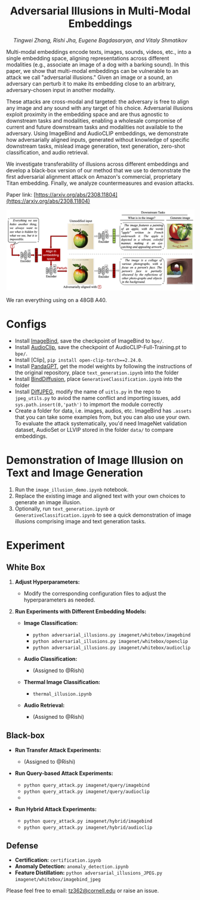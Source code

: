 <h1 align="center"> 
Adversarial Illusions in Multi-Modal Embeddings </h1>

<p align="center"> <i>Tingwei Zhang, Rishi Jha, Eugene Bagdasaryan, and Vitaly Shmatikov</i></p>

Multi-modal embeddings encode texts, images, sounds, videos, etc., into a single embedding space, aligning representations across different modalities (e.g., associate an image of a dog with a barking sound). In this paper, we show that multi-modal embeddings can be vulnerable to an attack we call "adversarial illusions." Given an image or a sound, an adversary can perturb it to make its embedding close to an arbitrary, adversary-chosen input in another modality.

These attacks are cross-modal and targeted: the adversary is free to align any image and any sound with any target of his choice. Adversarial illusions exploit proximity in the embedding space and are thus agnostic to downstream tasks and modalities, enabling a wholesale compromise of current and future downstream tasks and modalities not available to the adversary. Using ImageBind and AudioCLIP embeddings, we demonstrate how adversarially aligned inputs, generated without knowledge of specific downstream tasks, mislead image generation, text generation, zero-shot classification, and audio retrieval.

We investigate transferability of illusions across different embeddings and develop a black-box version of our method that we use to demonstrate the first adversarial alignment attack on Amazon's commercial, proprietary Titan embedding. Finally, we analyze countermeasures and evasion attacks.

Paper link:
[https://arxiv.org/abs/2308.11804](https://arxiv.org/abs/2308.11804)

<img src="image/illusion.png" alt="drawing" width="600"/>

We ran everything using on a 48GB A40.

# Configs
- Install
  [ImageBind](https://github.com/facebookresearch/ImageBind#usage), save the checkpoint of ImageBind to `bpe/`.
- Install
  [AudioClip](https://github.com/AndreyGuzhov/AudioCLIP), save the checkpoint of AudioCLIP-Full-Training.pt to `bpe/`.
- Install
  [Clip], `pip install open-clip-torch==2.24.0`.
- Install
  [PandaGPT](https://github.com/yxuansu/PandaGPT#2-running-pandagpt-demo-back-to-top), get the model weights by following the instructions of the original repository, place `text_generation.ipynb` into the folder 
- Install
  [BindDiffusion](https://github.com/sail-sg/BindDiffusion), place `GenerativeClassification.ipynb` into the folder
- Install
  [DiffJPEG](https://github.com/mlomnitz/DiffJPEG), modify the name of `uitls.py` in the repo to `jpeg_utils.py` to aviod the name conflict and importing issues, add `sys.path.insert(0,'path')` to impmort the module correctly
- Create a folder for data, i.e. images, audios, etc. ImageBind has
  `.assets` that you can take some examples from, but you can also use
  your own. To evaluate the attack systematically, you'd need
  ImageNet validation dataset, AudioSet or LLVIP stored in the folder `data/` to compare embeddings.

# Demonstration of Image Illusion on Text and Image Generation
1. Run the `image_illusion_demo.ipynb` notebook.
2. Replace the existing image and aligned text with your own choices to generate an image illusion.
3. Optionally, run `text_generation.ipynb` or `GenerativeClassification.ipynb` to see a quick demonstration of image illusions comprising image and text generation tasks.

# Experiment

## White Box

1. **Adjust Hyperparameters:**
   - Modify the corresponding configuration files to adjust the hyperparameters as needed.

2. **Run Experiments with Different Embedding Models:**

   - **Image Classification:**
     - `python adversarial_illusions.py imagenet/whitebox/imagebind`
     - `python adversarial_illusions.py imagenet/whitebox/openclip`
     - `python adversarial_illusions.py imagenet/whitebox/audioclip`

   - **Audio Classification:**
     - (Assigned to @Rishi)

   - **Thermal Image Classification:**
     - `thermal_illusion.ipynb` 

   - **Audio Retrieval:**
     - (Assigned to @Rishi)

## Black-box
  - **Run Transfer Attack Experiments:**
    - (Assigned to @Rishi)

  - **Run Query-based Attack Experiments:**
     - `python query_attack.py imagenet/query/imagebind`
     - `python query_attack.py imagenet/query/audioclip`
     - 
  - **Run Hybrid Attack Experiments:**
     - `python query_attack.py imagenet/hybrid/imagebind`
     - `python query_attack.py imagenet/hybrid/audioclip`

## Defense
  - **Certification:** `certification.ipynb`
  - **Anomaly Detection:** `anomaly_detection.ipynb`
  - **Feature Distillation:** `python adversarial_illusions_JPEG.py imagenet/whitebox/imagebind_jpeg`

Please feel free to email: [tz362@cornell.edu](mailto:tz362@cornell.edu) or raise an issue.


